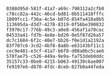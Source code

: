 
                0388d95d-581f-41a7-a69c-790312a2cfb0
                c78cc82a-442c-46cd-bd81-0b511418fffc
                1809fcc1-f36a-4c5e-b07d-854fa418a8b5
                113695da-d3d7-4278-8319-0f56be390832
                f3970c17-776b-49c3-a0e8-456af1a70cac
                04533a41-fd7b-4e8e-bd20-0e5f87d26a57
                dc7c1684-6f2c-40e7-bb26-f0e1d1a2192a
                83f707c6-3cd2-4bf8-8a8b-e63143bf11c1
                cec9e481-e3cf-41a7-b6f8-d08a0bc5cae6
                578fae75-c526-449a-9e9a-fa753deb0ddc
                35157c33-0be0-4215-b063-49139c6ae007
                fe9197e6-d870-4fdc-8ceb-827b0a44feda
                